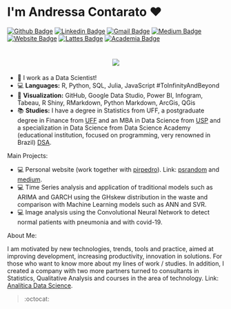 # I'm Andressa Contarato ❤

[![Github Badge](https://img.shields.io/badge/-Github-000?style=flat-square&logo=Github&logoColor=white&link=https://github.com/contaratoandressa)](https://github.com/contaratoandressa)
[![Linkedin Badge](https://img.shields.io/badge/-LinkedIn-blue?style=flat-square&logo=Linkedin&logoColor=white&link=https://www.linkedin.com/in/andressa-contarato/)](https://www.linkedin.com/in/andressa-contarato/)
[![Gmail Badge](https://img.shields.io/badge/-Gmail-c14438?style=flat-square&logo=Gmail&logoColor=white&link=mailto:andressacontarato@gmail.com)](mailto:andressacontarato@gmail.com)
[![Medium Badge](https://img.shields.io/badge/-Medium-black?style=flat-square&logo=Medium&logoColor=white&link=https://medium.com/@contaratoandressa)](https://medium.com/@contaratoandressa)
[![Website Badge](https://img.shields.io/badge/Personal-Website-blue?style=flat-square&logo=Website&logoColor=white&link=https://www.psrandom.com/)](https://www.psrandom.com/)
[![Lattes Badge](https://img.shields.io/badge/%20-Lattes-yellow?style=flat-square&logo=Lattes&logoColor=white&link=http://lattes.cnpq.br/9004653414242192)](http://lattes.cnpq.br/9004653414242192)
[![Academia Badge](https://img.shields.io/badge/%20-Academia.edu-red?style=flat-square&logo=Academia&logoColor=white&link=https://uff.academia.edu/AndressaContarato)](https://uff.academia.edu/AndressaContarato)

<h1 align="center">
  <img src ="https://media.giphy.com/media/9ADoZQgs0tyww/giphy.gif">
</h1>

- 💼 I work as a Data Scientist!
- 💻 **Languages:** R, Python, SQL, Julia, JavaScript #ToInfinityAndBeyond
- 🎨 **Visualization:** GitHub, Google Data Studio, Power BI, Infogram, Tabeau, R Shiny, RMarkdown, Python Markdown, ArcGis, QGis
- 📚 **Studies:** I have a degree in Statistics from UFF, a postgraduate degree in Finance from [UFF](http://www.uff.br/) and an MBA in Data Science from [USP](https://www5.usp.br/) and a specialization in Data Science from Data Science Academy (educational institution, focused on programming, very renowned in Brazil) [DSA](https://www.datascienceacademy.com.br/start). 

Main Projects:

- 💻 Personal website (work together with [pirpedro](https://github.com/pirpedro)). Link: [psrandom](https://www.psrandom.com/) and [medium](https://contaratoandressa.medium.com/).
- 💻 Time Series analysis and application of traditional models such as ARIMA and GARCH using the GHskew distribution in the waste and comparison with Machine Learning models such as ANN and SVR.
- 💻 Image analysis using the Convolutional Neural Network to detect normal patients with pneumonia and with covid-19.

About Me:

I am motivated by new technologies, trends, tools and practice, aimed at improving development, increasing productivity, innovation in solutions. For those who want to know more about my lines of work / studies. In addition, I created a company with two more partners turned to consultants in Statistics, Qualitative Analysis and courses in the area of technology. Link: [Analítica Data Science](analiticadatascience.com.br).  

> :octocat:
